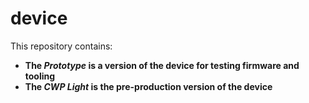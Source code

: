 # device

This repository contains:
* __The _Prototype_ is a version of the device for testing firmware and tooling__
* __The _CWP Light_ is the pre-production version of the device__
